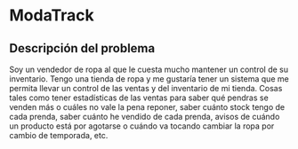 # ModaTrack

## Descripción del problema

Soy un vendedor de ropa al que le cuesta mucho mantener un control de su inventario. Tengo una tienda de ropa y me gustaría tener un sistema que me permita llevar un control de las ventas y del inventario de mi tienda. Cosas tales como tener estadísticas de las ventas para saber qué pendras se venden más o cuáles no vale la pena reponer, saber cuánto stock tengo de cada prenda, saber cuánto he vendido de cada prenda, avisos de cuándo un producto está por agotarse o cuándo va tocando cambiar la ropa por cambio de temporada, etc.